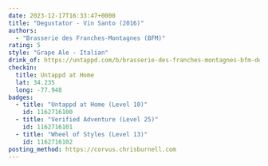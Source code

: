 ```yaml
---
date: 2023-12-17T16:33:47+0000
title: "Degustator - Vin Santo (2016)"
authors:
  - "Brasserie des Franches-Montagnes (BFM)"
rating: 5
style: "Grape Ale - Italian"
drink_of: https://untappd.com/b/brasserie-des-franches-montagnes-bfm-degustator-vin-santo-2016/2045206
checkin:
  title: Untappd at Home
  lat: 34.235
  long: -77.948
badges:
  - title: "Untappd at Home (Level 10)"
    id: 1162716100
  - title: "Verified Adventure (Level 25)"
    id: 1162716101
  - title: "Wheel of Styles (Level 13)"
    id: 1162716102
posting_method: https://corvus.chrisburnell.com
---
```


